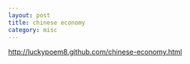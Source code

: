 ```yaml
---
layout: post
title: chinese economy
category: misc
---
```

<a href=http://luckypoem8.github.com/chinese-economy.html>http://luckypoem8.github.com/chinese-economy.html</a>
